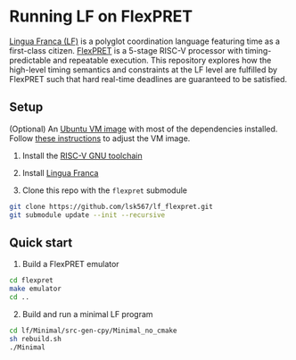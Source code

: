 # Running LF on FlexPRET
[Lingua Franca (LF)](https://github.com/lf-lang/lingua-franca) is a polyglot coordination language featuring time as a first-class citizen. [FlexPRET](https://github.com/pretis/flexpret) is a 5-stage RISC-V processor with timing-predictable and repeatable execution. This repository explores how the high-level timing semantics and constraints at the LF level are fulfilled by FlexPRET such that hard real-time deadlines are guaranteed to be satisfied.

## Setup

(Optional) An [Ubuntu VM image](https://drive.google.com/file/d/1-up7AZVIdNj_yFmq8U6EUC5M5qc8zlSB/view?usp=sharing) with most of the dependencies installed. Follow [these instructions](https://leaf-enquiry-8f7.notion.site/Adjusting-the-VM-6ef662f5649d43128417c4f8acab0b6e) to adjust the VM image.

1. Install the [RISC-V GNU toolchain](https://xpack.github.io/riscv-none-embed-gcc/)

2. Install [Lingua Franca](https://github.com/lf-lang/lingua-franca/wiki/Downloading-and-Building)

3. Clone this repo with the `flexpret` submodule
```bash
git clone https://github.com/lsk567/lf_flexpret.git
git submodule update --init --recursive
```

## Quick start

1. Build a FlexPRET emulator
```bash
cd flexpret
make emulator
cd ..
```

2. Build and run a minimal LF program
```bash
cd lf/Minimal/src-gen-cpy/Minimal_no_cmake
sh rebuild.sh
./Minimal
```
